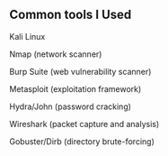 ## Common tools I Used

Kali Linux

Nmap (network scanner)

Burp Suite (web vulnerability scanner)

Metasploit (exploitation framework)

Hydra/John (password cracking)

Wireshark (packet capture and analysis)

Gobuster/Dirb (directory brute-forcing)


